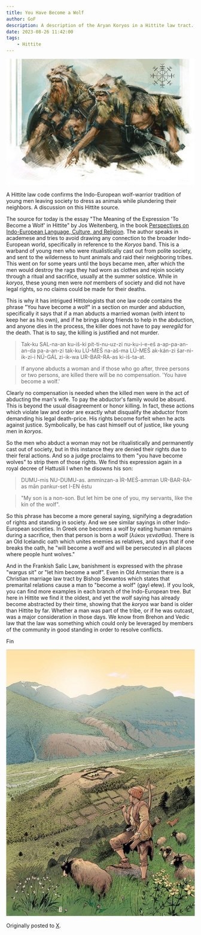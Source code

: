 ```yaml
---
title: You Have Become a Wolf
author: GoF
description: A description of the Aryan Koryos in a Hittite law tract.
date: 2023-08-26 11:42:00
tags: 
	- Hittite
---
```


![Two Ulfhednar Warriors](You-Have-Become-a-Wolf/Wolf-Warriors.jpg)

A Hittite law code confirms the Indo-European wolf-warrior tradition of young men leaving society to dress as animals while plundering their neighbors. A discussion on this Hittite source.

The source for today is the essay "The Meaning of the Expression 'To Become a Wolf' in Hittite" by Jos Weitenberg, in the book [Perspectives on Indo-European Language, Culture, and Religion](https://archive.org/details/pearson-ed.-perspectives-on-indo-european-language-culture-and-religion-2-vols.-1991/page/189/mode/1up). The author speaks in academese and tries to avoid drawing any connection to the broader Indo-European world, specifically in reference to the *Koryos* band. This is a warband of young men who were ritualistically cast out from polite society, and sent to the wilderness to hunt animals and raid their neighboring tribes. This went on for some years until the boys became men, after which the men would destroy the rags they had worn as clothes and rejoin society through a ritual and sacrifice, usually at the summer solstice. While in *koryos*, these young men were *not* members of society and did not have legal rights, so no claims could be made for their deaths.

This is why it has intrigued Hittitologists that one law code contains the phrase "You have become a wolf" in a section on murder and abduction, specifically it says that if a man abducts a married woman (with intent to keep her as his own), and if he brings along friends to help in the abduction, and anyone dies in the process, the killer does not have to pay *weregild* for the death. That is to say, the killing is justified and not murder.

>Tak-ku SAL-na-an ku-iš-ki pít-ti-nu-uz-zi nu-ku-i-e-eš a-ap-pa-an-an-da pa-a-an-zi tak-ku LÚ-MEŠ na-aš-ma LÚ-MEŠ ak-kán-zi šar-ni-ik-zi-i NÚ-GÁL zi-ik-wa UR-BAR-RA-as ki-iš-ta-at.

>If anyone abducts a woman and if those who go after, three persons or two persons, are killed there will be no compensation. 'You have become a wolf.'

Clearly no compensation is needed when the killed men were in the act of abducting the man's wife. To pay the abductor's family would be absurd. This is beyond the usual disagreement or honor killing. In fact, these actions which violate law and order are exactly what disqualify the abductor from demanding his legal death-price. His rights become forfeit when he acts against justice. Symbolically, be has cast himself out of justice, like young men in *koryos*.

So the men who abduct a woman may not be ritualistically and permanently cast out of society, but in this instance they are denied their rights due to their feral actions. And so a judge proclaims to them "you have become wolves" to strip them of those rights. We find this expression again in a royal decree of Hattusili I when he disowns his son:

>DUMU-mis NU-DUMU-as. amminzan-a ÌR-MEŠ-amman UR-BAR-RA-as mān pankur-set I-EN ēstu 

>"My son is a non-son. But let him be one of you, my servants, like the kin of the wolf".

So this phrase has become a more general saying, signifying a degradation of rights and standing in society. And we see similar sayings in other Indo-European societies. In Greek one becomes a wolf by eating human remains during a sacrifice, then that person is born a wolf (*λύκοι γενέσθαι*). There is an Old Icelandic oath which unites enemies as relatives, and says that if one breaks the oath, he "will become a wolf and will be persecuted in all places where people hunt wolves."

And in the Frankish Salic Law, banishment is expressed with the phrase "wargus sit" or "let him become a wolf". Even in Old Armenian there is a Christian marriage law tract by Bishop Sewantos which states that premarital relations cause a man to "become a wolf" (gayl ełew). If you look, you can find more examples in each branch of the Indo-European tree. But here in Hittite we find it the oldest, and yet the wolf saying has already become abstracted by their time, showing that the *koryos* war band is older than Hittite by far. Whether a man was part of the tribe, or if he was outcast, was a major consideration in those days. We know from Brehon and Vedic law that the law was something which could only be leveraged by members of the community in good standing in order to resolve conflicts.

Fin

![A scene from prehistoric Europe, by Andre Houot](You-Have-Become-a-Wolf/Hittite-Scenery.jpg)

Originally posted to [X](https://x.com/ogmios/status/1695461840564650206).